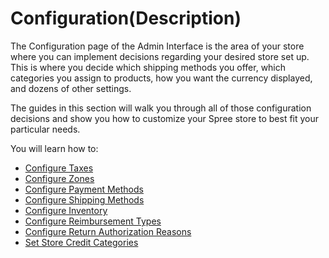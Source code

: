 # Configuration\(Description\)

The Configuration page of the Admin Interface is the area of your store where you can implement decisions regarding your desired store set up. This is where you decide which shipping methods you offer, which categories you assign to products, how you want the currency displayed, and dozens of other settings.

The guides in this section will walk you through all of those configuration decisions and show you how to customize your Spree store to best fit your particular needs.

You will learn how to:

* [Configure Taxes](https://app.gitbook.com/@spark-solutions/s/spree-user-documentation/taxes)
* [Configure Zones](https://guides.spreecommerce.org/user/configuration/configuring_geography.html)
* [Configure Payment Methods](https://guides.spreecommerce.org/user/payments/payment_methods.html)
* [Configure Shipping Methods](https://guides.spreecommerce.org/user/shipments/shipping_methods.html)
* [Configure Inventory](https://guides.spreecommerce.org/user/configuration/configuring_inventory.html)
* [Configure Reimbursement Types](https://guides.spreecommerce.org/user/configuration/configuring_reimbursement_types.html)
* [Configure Return Authorization Reasons](https://guides.spreecommerce.org/user/configuration/configuring_return_authorization_reasons.html)
* [Set Store Credit Categories](https://guides.spreecommerce.org/user/configuration/configuring_store_credit_categories.html)

